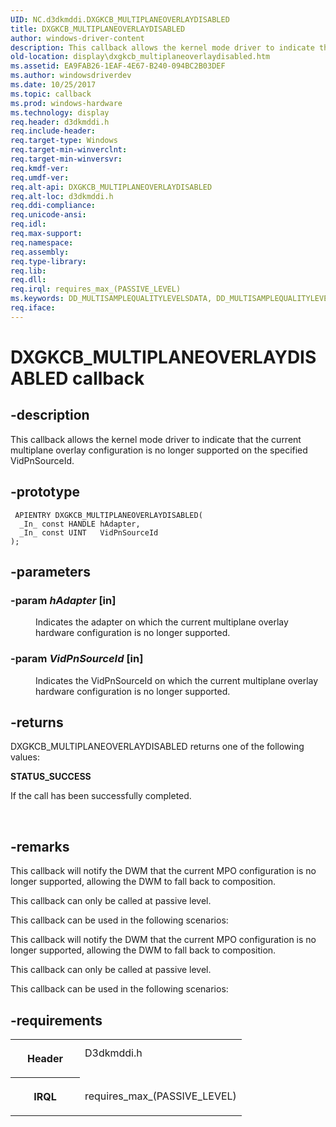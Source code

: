 ```yaml
---
UID: NC.d3dkmddi.DXGKCB_MULTIPLANEOVERLAYDISABLED
title: DXGKCB_MULTIPLANEOVERLAYDISABLED
author: windows-driver-content
description: This callback allows the kernel mode driver to indicate that the current multiplane overlay configuration is no longer supported on the specified VidPnSourceId.
old-location: display\dxgkcb_multiplaneoverlaydisabled.htm
ms.assetid: EA9FAB26-1EAF-4E67-B240-094BC2B03DEF
ms.author: windowsdriverdev
ms.date: 10/25/2017
ms.topic: callback
ms.prod: windows-hardware
ms.technology: display
req.header: d3dkmddi.h
req.include-header: 
req.target-type: Windows
req.target-min-winverclnt: 
req.target-min-winversvr: 
req.kmdf-ver: 
req.umdf-ver: 
req.alt-api: DXGKCB_MULTIPLANEOVERLAYDISABLED
req.alt-loc: d3dkmddi.h
req.ddi-compliance: 
req.unicode-ansi: 
req.idl: 
req.max-support: 
req.namespace: 
req.assembly: 
req.type-library: 
req.lib: 
req.dll: 
req.irql: requires_max_(PASSIVE_LEVEL)
ms.keywords: DD_MULTISAMPLEQUALITYLEVELSDATA, DD_MULTISAMPLEQUALITYLEVELSDATA
req.iface: 
---
```


# DXGKCB_MULTIPLANEOVERLAYDISABLED callback



## -description
<p>This callback allows the kernel mode driver to indicate that the current multiplane overlay configuration is no longer supported on the specified VidPnSourceId.</p>


## -prototype

````
 APIENTRY DXGKCB_MULTIPLANEOVERLAYDISABLED(
  _In_ const HANDLE hAdapter,
  _In_ const UINT   VidPnSourceId
);
````


## -parameters
<dl>

### -param <i>hAdapter</i> [in]

<dd>
<p>Indicates the adapter on which the current multiplane overlay hardware configuration is no longer supported.</p>
</dd>

### -param <i>VidPnSourceId</i> [in]

<dd>
<p>Indicates the VidPnSourceId on which the current multiplane overlay hardware configuration is no longer supported.</p>
</dd>
</dl>

## -returns
<p>DXGKCB_MULTIPLANEOVERLAYDISABLED returns one of the following values:</p><dl>
<dt><b>STATUS_SUCCESS</b></dt>
</dl><p>If the call has been successfully completed.</p>

<p> </p>

## -remarks
<p>This callback will notify the DWM that the current MPO configuration is no longer supported, allowing the DWM to fall back to composition. 

This callback can only be called at passive level.
</p>

<p>This callback can be used in the following scenarios:

</p>

<p>This callback will notify the DWM that the current MPO configuration is no longer supported, allowing the DWM to fall back to composition. 

This callback can only be called at passive level.
</p>

<p>This callback can be used in the following scenarios:

</p>

## -requirements
<table>
<tr>
<th width="30%">
<p>Header</p>
</th>
<td width="70%">
<dl>
<dt>D3dkmddi.h</dt>
</dl>
</td>
</tr>
<tr>
<th width="30%">
<p>IRQL</p>
</th>
<td width="70%">
<p>requires_max_(PASSIVE_LEVEL)</p>
</td>
</tr>
</table>